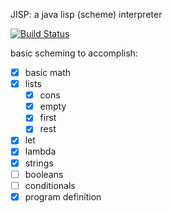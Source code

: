 JISP: a java lisp (scheme) interpreter

[![Build Status](https://travis-ci.org/tmathmeyer/jisp.svg?branch=master)](https://travis-ci.org/tmathmeyer/jisp)

basic scheming to accomplish:

 - [x] basic math
 - [x] lists
     - [x] cons
     - [x] empty
     - [x] first
     - [x] rest
 - [x] let
 - [x] lambda
 - [x] strings
 - [ ] booleans
 - [ ] conditionals
 - [x] program definition
